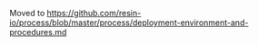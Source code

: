 Moved to https://github.com/resin-io/process/blob/master/process/deployment-environment-and-procedures.md